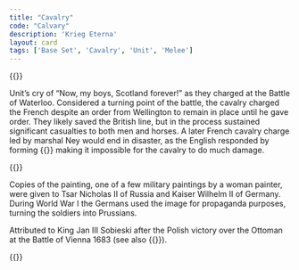 ```yaml
---
title: "Cavalry"
code: "Calvary"
description: 'Krieg Eterna'
layout: card
tags: ['Base Set', 'Cavalry', 'Unit', 'Melee']
---
```

{{<card-detail-page title="Calvary" artwork="Scotland Forever! by Elizabeth Thompson (1881)" >}}
<p>
Unit’s cry of “Now, my boys, Scotland forever!” as they charged at the Battle of Waterloo.  Considered a turning point of the battle, the cavalry charged the French despite an order from Wellington to remain in place until he gave order.  They likely saved the British line, but in the process sustained significant casualties to both men and horses. A later French cavalry charge led by marshal Ney would end in disaster, as the English responded by forming {{<cardlink name="squares" code="square">}} making it impossible for the cavalry to do much damage.
</p>
{{<card-detail-image file="waterloo.jpg" caption="Marshall Ney and his staff leading the cavalry charge at Waterloo by Louis Dumoulin">}}
<p>
Copies of the painting, one of a few military paintings by a woman painter, were given to Tsar Nicholas II of Russia and Kaiser Wilhelm II of Germany.  During World War I the Germans used the image for propaganda purposes, turning the soldiers into Prussians.
</p>
<p>
Attributed to King Jan III Sobieski after the Polish victory over the Ottoman at the Battle of Vienna 1683 (see also {{<cardlink name="Siege" code="siege2">}}).
</p>
{{</card-detail-page>}}